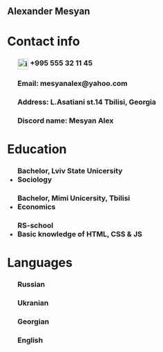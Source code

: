 <head>      
</head>
<body>
    <h2>Alexander Mesyan</h2>
    <h1>Contact info</h1>
    <ul>
        <h3><img src="https://encrypted-tbn0.gstatic.com/images?q=tbn:ANd9GcRxqk4Fpv6vPc1klxmWNqEQAzM2kXxBrN_e2p3aoh-0zL4BMVjvvYcEb7-QN8bG8bnBiTM&        usqp=CAU" alt="image error" height="25px" width="25px" align="top">  +995 555 32 11 45</h3>
        <h3>Email: mesyanalex@yahoo.com</h3>
        <h3>Address: L.Asatiani st.14 Tbilisi, Georgia</h3>
        <h3>Discord name: Mesyan Alex</h3>
    </ul>
    <h1>
        Education
    </h1>
    <ul>
        <h3>Bachelor, Lviv State Unicersity
            <li>Sociology</li>
        </h3>
        <h3>Bachelor, Mimi Unicersity, Tbilisi
            <li>Economics</li>
        </h3>
        <h3>RS-school
            <li>Basic knowledge of HTML, CSS & JS</li>
        </h3>
    </ul>
    <h1>Languages</h1>
    <ul>
        <h3>Russian</h3>
        <h3>Ukranian</h3>
        <h3>Georgian</h3>
        <h3>English</h3>
    </ul>
</body>
